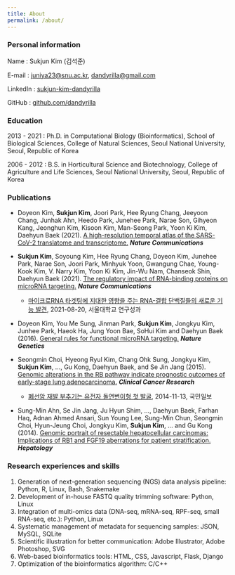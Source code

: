 ```yaml
---
title: About
permalink: /about/
---
```


### Personal information

Name
: Sukjun Kim (김석준)

E-mail
: juniya23@snu.ac.kr, dandyrilla@gmail.com

LinkedIn
: [sukjun-kim-dandyrilla](https://www.linkedin.com/in/sukjun-kim-dandyrilla/)

GitHub
: [github.com/dandyrilla](https://github.com/dandyrilla)


### Education

2013 - 2021
: Ph.D. in Computational Biology (Bioinformatics), School of Biological Sciences, College of Natural Sciences, Seoul National University, Seoul, Republic of Korea

2006 - 2012
: B.S. in Horticultural Science and Biotechnology, College of Agriculture and Life Sciences, Seoul National University, Seoul, Republic of Korea


### Publications

* Doyeon Kim, **Sukjun Kim**, Joori Park, Hee Ryung Chang, Jeeyoon Chang, Junhak Ahn, Heedo Park, Junehee Park,
  Narae Son, Gihyeon Kang, Jeonghun Kim, Kisoon Kim, Man-Seong Park, Yoon Ki Kim, Daehyun Baek (2021).
  [A high-resolution temporal atlas of the SARS-CoV-2 translatome and transcriptome.](https://www.nature.com/articles/s41467-021-25361-5)
  ***Nature Communications***

* **Sukjun Kim**, Soyoung Kim, Hee Ryung Chang, Doyeon Kim, Junehee Park, Narae Son, Joori Park, Minhyuk Yoon,
  Gwangung Chae, Young-Kook Kim, V. Narry Kim, Yoon Ki Kim, Jin-Wu Nam, Chanseok Shin, Daehyun Baek (2021).
  [The regulatory impact of RNA-binding proteins on microRNA targeting.](https://www.nature.com/articles/s41467-021-25078-5)
  ***Nature Communications***
  
  * [마이크로RNA 타겟팅에 지대한 영향을 주는 RNA-결합 단백질들의 새로운 기능 발견](https://www.snu.ac.kr/research/highlights?md=v&bbsidx=132985), 2021-08-20, 서울대학교 연구성과
  
* Doyeon Kim, You Me Sung, Jinman Park, **Sukjun Kim**, Jongkyu Kim, Junhee Park, Haeok Ha, Jung Yoon Bae, SoHui Kim
  and Daehyun Baek (2016). [General rules for functional microRNA targeting.](https://www.ncbi.nlm.nih.gov/pubmed/27776116)
  ***Nature Genetics***

* Seongmin Choi, Hyeong Ryul Kim, Chang Ohk Sung, Jongkyu Kim, **Sukjun Kim**, ..., Gu Kong, Daehyun Baek, and
  Se Jin Jang (2015). [Genomic alterations in the RB pathway indicate prognostic outcomes of early-stage lung adenocarcinoma.](https://www.ncbi.nlm.nih.gov/pubmed/25294902)
  ***Clinical Cancer Research***
  
  * [폐선암 재발 부추기는 유전자 돌연변이형 첫 발굴](http://news.kmib.co.kr/article/view.asp?arcid=0008854069&code=61171911&cp=nv), 2014-11-13, 국민일보

* Sung-Min Ahn, Se Jin Jang, Ju Hyun Shim, ..., Daehyun Baek, Farhan Haq, Adnan Ahmed Ansari,
  Sun Young Lee, Sung-Min Chun, Seongmin Choi, Hyun-Jeung Choi, Jongkyu Kim, **Sukjun Kim**, ... and Gu Kong (2014).
  [Genomic portrait of resectable hepatocellular carcinomas: Implications of RB1 and FGF19 aberrations for patient stratification.](https://www.ncbi.nlm.nih.gov/pubmed/24798001)
  ***Hepatology***


### Research experiences and skills

1. Generation of next-generation sequencing (NGS) data analysis pipeline: Python, R, Linux, Bash, Snakemake
2. Development of in-house FASTQ quality trimming software: Python, Linux
3. Integration of multi-omics data (DNA-seq, mRNA-seq, RPF-seq, small RNA-seq, etc.): Python, Linux
4. Systematic management of metadata for sequencing samples: JSON, MySQL, SQLite
5. Scientific illustration for better communication: Adobe Illustrator, Adobe Photoshop, SVG
6. Web-based bioinformatics tools: HTML, CSS, Javascript, Flask, Django
7. Optimization of the bioinformatics algorithm: C/C++